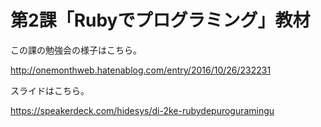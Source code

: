 # 第2課「Rubyでプログラミング」教材
この課の勉強会の様子はこちら。

http://onemonthweb.hatenablog.com/entry/2016/10/26/232231

スライドはこちら。

https://speakerdeck.com/hidesys/di-2ke-rubydepuroguramingu
